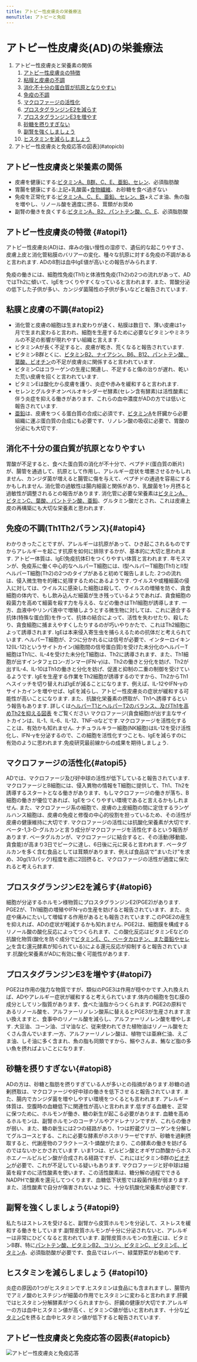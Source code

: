 ```yaml
---
title: アトピー性皮膚炎の栄養療法
menuTitle: アトピーと免疫
---
```


# アトピー性皮膚炎(AD)の栄養療法

1. アトピー性皮膚炎と栄養素の関係
    1. [アトピー性皮膚炎の特徴](#atopi1)
    1. [粘膜と皮膚の不調](#atopi2)
    1. [消化不十分の蛋白質が抗原となりやすい](#atopi3)
    1. [免疫の不調](#atopi4)
    1. [マクロファージの活性化](#atopi5)
    1. [プロスタグランジンE2を減らす](#atopi6)
    1. [プロスタグランジンE3を増やす](#atopi7)
    1. [砂糖を摂りすぎない](#atopi8)
    1. [副腎を強くしましょう](#atopi9)
    1. [ヒスタミンを減らしましょう](#atopi10)
1. アトピー性皮膚炎と免疫応答の図表](#atopicb)

## アトピー性皮膚炎と栄養素の関係

- 皮膚を健康にする:[ビタミンA、B群、C、E、亜鉛、セレン](/nutri/eiyouso/)、必須脂肪酸
- 胃腸を健康にする:上記+乳酸菌+[食物繊維](/nutri/eiyouso/)、お砂糖を食べ過ぎない
- 免疫を正常化する:[ビタミンA、C、E、亜鉛、セレン、鉄](/nutri/eiyouso/)+えごま油、魚の脂を増やし、リノール酸を適度に摂る、茸類がお奨め
- 副腎の働きを良くする:[ビタミンA、B2、パントテン酸、C、E](/nutri/eiyouso/)、必須脂肪酸

## アトピー性皮膚炎の特徴 {#atopi1}

アトピー性皮膚炎(AD)は、痒みの強い慢性の湿疹で、遺伝的な起こりやすさ、皮膚上皮と消化管粘膜のバリアーの変化、種々な抗原に対する免疫の不調があると言われます.
ADの8割は血中IgE値が高いとの報告がみられます.

免疫の働きには、細胞性免疫(Th1)と体液性免疫(Th2)の2つの流れがあって、ADではTh2に傾いて、IgEをつくりやすくなっていると言われます.
また、胃酸分泌の低下した子供が多い、カンジダ菌陽性の子供が多いなどと報告されています.

## 粘膜と皮膚の不調{#atopi2}

- 消化管と皮膚の細胞は生まれ変わりが速く、粘膜は数日で、薄い皮膚は1ヶ月で生まれ変わると言われ、細胞を生産するために必要なビタミンやミネラルの不足の影響が現れやすい組織と言えます.
- ビタミンAが長く不足すると、皮膚が乾き、荒くなると報告されています.
- ビタミンB群とくに、[ビタミンB2、ナイアシン、B6、B12、パントテン酸、葉酸、ビオチン](/nutri/eiyouso/)の不足が皮膚炎に関係すると言われています.
- ビタミンCはコラーゲンの生産に関連し、不足すると傷の治りが遅れ、乾いた荒い皮膚を招くと言われています.
- ビタミンEは酸化から皮膚を護り、炎症や赤みを緩和すると言われます.
- セレンとグルタチオンペルオキシダーゼ酵素(セレン含有酵素)は活性酸素に伴う炎症を抑える働きがあります、これらの血中濃度がADの方では低いと報告されています.
- [亜鉛](/nutri/eiyouso/)は、皮膚をつくる蛋白質の合成に必須です、[ビタミンA](/nutri/eiyouso/)を肝臓から必要組織に運ぶ蛋白質の合成にも必要です、リノレン酸の吸収に必要で、胃酸の分泌にも大切です.

## 消化不十分の蛋白質が抗原となりやすい

胃酸が不足すると、食べた蛋白質の消化が不十分で、ペプチド(蛋白質の断片)が、腸管を通過して、抗原として作用し、アレルギー症状を増悪させるかもしれません、カンジダ菌が増えると腸管に傷を与えて、ペプチドの通過を容易にするかもしれません.
消化管の過敏性は腸内細菌と関係があり、乳酸菌を1ヶ月摂ると過敏性が調整されるとの報告があります.
消化管に必要な栄養素は[ビタミンA、ビタミンC、葉酸、パントテン酸、亜鉛](/nutri/eiyouso/)、グルタミン酸だとされ、これは皮膚上皮の再構築にも大切な栄養素と思われます.

## 免疫の不調(Th1Th2バランス){#atopi4}

わかりきったことですが、アレルギーは抗原があって、ひき起こされるものですからアレルギーを起こす抗原を如何に排除するかが、基本的に大切と思われます.
アトピー体質は、IgE(免疫抗体E)をつくりやすい体質と言われます.
年モスマンが、免疫系に働く中心的なヘルパーT細胞には、Ⅰ型ヘルパーT細胞(Th1)とⅡ型ヘルパーT細胞(Th2)の2つのタイプがあると初めて報告しました.
2つの流れは、侵入微生物を的確に処理するためにあるようです.
ウイルスや或種細菌の侵入に対しては、ウイルスに感染した細胞は殺して、ウイルスの増殖を防ぐ、貪食細胞の体内で、もし飲み込んだ細菌が生き残っているようであれば、貪食細胞の殺菌力を高めて細菌を殺す力を与える、などの働きはTh1細胞が誘導します.
一方、血液中やリンパ液中で増殖しようとする微生物に対しては、これに適合する抗体(特殊な蛋白質)を作って、抗体の結合によって、活性を失わせたり、殺したり、貪食細胞に捕まえやすくしたりするのが巧いやりかたで、これはTh2細胞によって誘導されます.
IgEは本来侵入寄生虫を捕らえるための抗体だと考えられています.
ヘルパーT細胞が、2つに分かれるには信号が必要で、インターロイキン12(IL-12)というサイトカイン(細胞間の信号蛋白質)を受けた未分化のヘルパーT細胞はTh1に、IL-4を受けた未分化T細胞は、Th2に誘導されます、また、Th1細胞が出すインタフェロン-ガンマー(IFN-γ)は、Th2の働きと分化を妨げ、Th2が出すIL-4、IL-10はTh1の働きと分化を妨げ、促進と抑制の二重の制御を受けているようです.
IgEを生産する作業をTh2細胞が誘導するのですから、Th2からTh1へスイッチを切り替えればIgEが減ることになります、例えば、IL-12やIFN-γのサイトカインを増やせば、IgEを減らし、アトピー性皮膚炎の症状が緩和する可能性が高いことになります.
また、抗酸化栄養素の摂取が、Th1へ誘導するという報告もあります.
詳しくは[ヘルパーT1とヘルパーT2のバランス、及びTh1を高めTh2を抑える図表](/nutri/meneki/#Th1Th2)
をご覧ください
マクロファージ(貪食細胞)が出す主なサイトカインは、IL-1、IL-6、IL-12、TNF-αなどです.マクロファージを活性化することは、有効かも知れません.
ナチュラルキラー細胞(NK細胞)はIL-12を受け活性化し、IFN-γを分泌するので、この細胞を活性化すつことも、IgEを減らすのに有効のように思われます.免疫研究最前線からの成果を期待しましょう.

## マクロファージの活性化{#atopi5}

ADでは、マクロファージ及び好中球の活性が低下していると報告されています.
マクロファージとB細胞には、侵入異物の情報をT細胞に提供して、Th1、Th2を誘導するスタートとなる働きがあります、もしマクロファージの働きが落ち、B細胞の働きが優位であれば、IgEをつくりやすい環境であると言えるかもしれません.
また、マクロファージ系の細胞で、皮膚の上皮細胞の間に定住するランゲルハンス細胞は、皮膚の免疫と修復の中心的役割を担っているため、その活性が皮膚の健康維持に大切です.
マクロファージの活性には抗酸化栄養素が大切です.
ベータ-1,3-D-グルカンと言う成分がマクロファージを活性化するという報告があります.
ベータグルカンが、マクロファージに結合すると、その活動(移動能、貪食能)が高まり3日でピークに達し、6日後に元に戻ると言われます.
ベータグルカンを多く含む食品としては茸類があります、例えば食品店で”まいたけ”を求め、30g(1/3パック)程度を週に2回摂ると、マクロファージの活性が適度に保たれると考えられます.

## プロスタグランジンE2を減らす{#atopi6}

細胞が分泌するホルモン様物質にプロスタグランジンE2(PGE2)があります.
PGE2が、Th1細胞の増殖やIFN-γの生産を妨げると報告されています、また、炎症や痛みにたいして増幅する作用があるとも報告されています.このPGE2の産生を抑えれば、ADの症状が軽減するかも知れません.
PGE2は、細胞膜を構成するリノール酸の酸化反応によってつくられます、この酸化反応はビタミンEなどの抗酸化物質(酸化を防ぐ成分で[ビタミンE、C、ベータカロチン、また亜鉛やセレン](/nutri/eiyouso/)を含む還元酵素が知られている)による還元反応が抑制すると報告されています.抗酸化栄養素がADに有効に働く可能性があります.

## プロスタグランジンE3を増やす{#atopi7}

PGE2は作用の強力な物質ですが、類似のPGE3は作用が穏やかです.入れ換えれば、ADやアレルギー症状が緩和すると考えられています.体内の細胞を包む膜の成分としてリン脂質があります、食べた油脂からつくられます.
PGE2の原料であるリノール酸を、アルファーリノレン酸系に替えるとPGE3が生産されます.言い換えますと、食事中のリノール酸を減らし、アルファーリノレン酸を増やします.
大豆油、コーン油、ゴマ油など、従来使われてきた植物油はリノール酸をたくさん含んでいます.一方、アルファーリノレン酸は、植物では亜麻仁油、えごま油、しそ油に多く含まれ、魚の脂も同類ですから、鰯やさんま、鮪など脂の多い魚を摂ればよいことになります.

## 砂糖を摂りすぎない{#atopi8}

ADの方は、砂糖と脂肪を摂りすぎている人が多いとの指摘があります.砂糖の過剰摂取は、マクロファージや好中球の働きを低下させると報告されています.
また、腸内でカンジダ菌を増やしやすい環境をつくるとも言われます.
アレルギー体質は、空腹時の血糖低下に関連性が高いと言われます.低すぎる血糖を、正常に保つために、ホルモンが働き、糖の新生が起こる必要があります.
血糖を高めるホルモンは、副腎ホルモンのコーチゾルやアドレナリンですが、これらの働きが弱い、また、糖の新生には2つの経路があり、1つは貯蔵グリコーゲンを分解してグルコースとする、これに必要な酵素がホスホリラーゼですが、砂糖を過剰摂取すると、代謝産物のフラクトース-1-燐酸がたまり、この酵素の働きを妨げるのではないかとかされています.
いま1つは、ピルビン酸とオギザロ酢酸からホスホエノールピルビン酸が合成される経路ですが、これにはビタミンB群の[ビオチン](/nutri/eiyouso/)が必要で、これが不足している疑いもあります.
マクロファージと好中球は細菌を殺すのに活性酸素を使います、この活性酸素は、糖分解の過程でできるNADPHで酸素を還元してつくります、血糖低下状態では殺菌作用が弱まります.
また、活性酸素で自分が傷害されないように、十分な抗酸化栄養素が必要です.

## 副腎を強くしましょう{#atopi9}

私たちはストレスを受けると、副腎から皮質ホルモンを分泌して、ストレスを緩和する働きをしています.副腎皮質ホルモンが十分に分泌されないと、アレルギーは非常にひどくなると言われています.
副腎皮質ホルモンの生産には、ビタミンB群、特に[パントテン酸、ビタミンB2、コリン、ビタミンC、ビタミンE、ビタミンA](/nutri/eiyouso/)、必須脂肪酸が必要です、食品ではレバー、緑葉野菜がお勧めです.

## ヒスタミンを減らしましょう {#atopi10}

炎症の原因の1つがヒスタミンです.ヒスタミンは食品にも含まれますし、腸管内でアミノ酸のヒスチジンが細菌の作用でヒスタミンに変わると言われます.肝臓ではヒスタミン分解酵素がつくられますから、肝臓の健康が大切です.アレルギーの方は血中ヒスタミン値が高く、ビタミンC値が低いと言われます、十分な[ビタミンC](/nutri/eiyouso/)を摂ると血中ヒスタミン値が低下すると報告されています.

## アトピー性皮膚炎と免疫応答の図表{#atopicb}

![アトピー性皮膚炎と免疫応答](/images/atopic/atopic6.gif)
